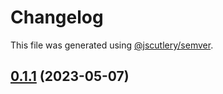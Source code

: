 # Changelog

This file was generated using [@jscutlery/semver](https://github.com/jscutlery/semver).

## [0.1.1](https://github.com/khalilou88/jnxplus/compare/common-0.1.0...common-0.1.1) (2023-05-07)

